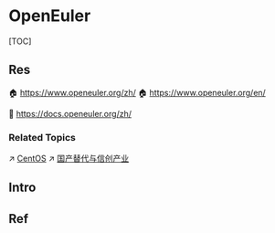 # OpenEuler

[TOC]



## Res
🏠 https://www.openeuler.org/zh/
🏠 https://www.openeuler.org/en/

📂 https://docs.openeuler.org/zh/


### Related Topics
↗ [CentOS](../⛑️%20Redhat%20&%20RPM%20Based%20Linux/CentOS/CentOS.md)
↗ [国产替代与信创产业](../../../../../CyberSecurity/国产替代与信创产业.md)



## Intro


## Ref
[Euler配置yum源]: http://t.csdnimg.cn/sP1Ua
[欧拉服务器操作系统KVM虚拟化支持]: https://www.cnxclm.com/read-1833-1.html
[openEuler上如何安装qemu | CSDN]: https://blog.csdn.net/juyin2015/article/details/120463164
